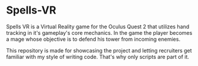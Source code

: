 # Spells-VR
Spells VR is a Virtual Reality game for the Oculus Quest 2 that utilizes hand tracking in it's gameplay's core mechanics. In the game the player becomes a mage whose objective is to defend his tower from incoming enemies. 

This repository is made for showcasing the project and letting recruiters get familiar with my style of writing code. That's why only scripts are part of it.

